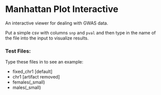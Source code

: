 Manhattan Plot Interactive
==========

An interactive viewer for dealing with GWAS data. 

Put a simple csv with columns `snp` and `pval` and then type in the name of the file into the input to visualize results. 

### Test Files: 
Type these files in to see an example: 

- fixed_chr1 [default]
- chr1 [artifact removed]
- females(_small)
- males(_small)
